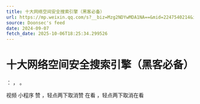 ```yaml
---
title: 十大网络空间安全搜索引擎（黑客必备）
url: https://mp.weixin.qq.com/s?__biz=Mzg2NDYwMDA1NA==&mid=2247540214&idx=1&sn=65a15f93dd29c8f999fb15367f411e31
source: Doonsec's feed
date: 2024-09-07
fetch_date: 2025-10-06T18:25:34.299526
---
```


# 十大网络空间安全搜索引擎（黑客必备）

：
，
。

视频
小程序
赞
，轻点两下取消赞
在看
，轻点两下取消在看